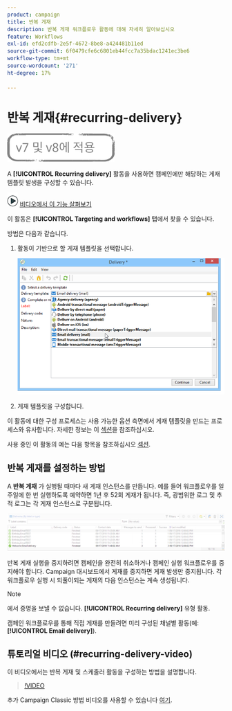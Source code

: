 ```yaml
---
product: campaign
title: 반복 게재
description: 반복 게재 워크플로우 활동에 대해 자세히 알아보십시오
feature: Workflows
exl-id: efd2cdfb-2e5f-4672-8be8-a424481b11ed
source-git-commit: 6f0479cfe6c6801eb44fcc7a35bdac1241ec3be6
workflow-type: tm+mt
source-wordcount: '271'
ht-degree: 17%

---
```


# 반복 게재{#recurring-delivery}

![](../../assets/common.svg)

A **[!UICONTROL Recurring delivery]** 활동을 사용하면 캠페인에만 해당하는 게재 템플릿 발생을 구성할 수 있습니다.

![](assets/do-not-localize/how-to-video.png) [비디오에서 이 기능 살펴보기](#recurring-delivery-video)

이 활동은 **[!UICONTROL Targeting and workflows]** 탭에서 찾을 수 있습니다.

방법은 다음과 같습니다.

1. 활동이 기반으로 할 게재 템플릿을 선택합니다.

   ![](assets/recurring_delivery_001.png)

1. 게재 템플릿을 구성합니다.

이 활동에 대한 구성 프로세스는 사용 가능한 옵션 측면에서 게재 템플릿을 만드는 프로세스와 유사합니다. 자세한 정보는 이 [섹션](../../delivery/using/about-templates.md)을 참조하십시오.

사용 중인 이 활동의 예는 다음 항목을 참조하십시오 [섹션](sending-a-birthday-email.md#creating-a-recurring-delivery-in-a-targeting-workflow).

## 반복 게재를 설정하는 방법

A **반복 게재** 가 실행될 때마다 새 게재 인스턴스를 만듭니다. 예를 들어 워크플로우를 일주일에 한 번 실행하도록 예약하면 1년 후 52회 게재가 됩니다. 즉, 광범위한 로그 및 추적 로그는 각 게재 인스턴스로 구분됩니다.

![반복 게재](assets/delivery_recurring.jpg)

반복 게재 실행을 중지하려면 캠페인을 완전히 취소하거나 캠페인 실행 워크플로우를 중지해야 합니다. Campaign 대시보드에서 게재를 중지하면 게재 발생만 중지됩니다. 각 워크플로우 실행 시 되풀이되는 게재의 다음 인스턴스는 계속 생성됩니다.

>[!NOTE]
>
>에서 증명을 보낼 수 없습니다. **[!UICONTROL Recurring delivery]** 유형 활동.
> 
>캠페인 워크플로우를 통해 직접 게재를 만들려면 미리 구성된 채널별 활동(예: **[!UICONTROL Email delivery]**).

## 튜토리얼 비디오 (#recurring-delivery-video)

이 비디오에서는 반복 게재 및 스케줄러 활동을 구성하는 방법을 설명합니다.

>[!VIDEO](https://video.tv.adobe.com/v/25040?quality=12)

추가 Campaign Classic 방법 비디오를 사용할 수 있습니다 [여기](https://experienceleague.adobe.com/docs/campaign-classic-learn/tutorials/overview.html?lang=ko).
